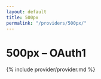 ```yaml
---
layout: default
title: 500px
permalink: "/providers/500px/"
---
```

# 500px – OAuth1

{% include provider/provider.md %}
